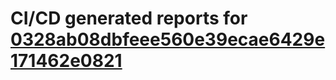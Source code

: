 # CI/CD generated reports for [0328ab08dbfeee560e39ecae6429e171462e0821](https://github.com/hydephp/develop/commit/0328ab08dbfeee560e39ecae6429e171462e0821)
